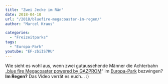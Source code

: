 ```yaml
---
title: "Zwei Jecke im Rän"
date: 2018-04-10
url: "/2018/bluefire-megacoaster-im-regen/"
author: "Marcel Kraus"

categories:
  - "Freizeitparks"
tags:
  - "Europa-Park"
youtube: "EF-zbiIS7RU"
---
```


Wie sieht es wohl aus, wenn zwei gutaussehende Männer die Achterbahn „[blue fire Megacoaster powered by GAZPROM](https://de.wikipedia.org/wiki/Blue_Fire_Megacoaster)“ im [Europa-Park](https://de.wikipedia.org/wiki/Europa-Park) bezwingen? **Im Regen?** Das Video verrät es euch… :)
